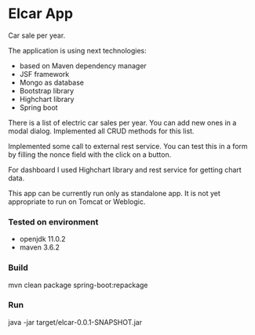 # Elcar App
Car sale per year. 

The application is using next technologies:
- based on Maven dependency manager
- JSF framework
- Mongo as database
- Bootstrap library
- Highchart library
- Spring boot

There is a list of electric car sales per year. You can add new ones in a modal dialog. 
Implemented all CRUD methods for this list.

Implemented some call to external rest service. You can test this in a form by filling the nonce field with the click on a button.

For dashboard I used Highchart library and rest service for getting chart data.

This app can be currently run only as standalone app. It is not yet appropriate to run on Tomcat or Weblogic.

### Tested on environment
- openjdk 11.0.2
- maven 3.6.2

### Build
  mvn clean package spring-boot:repackage

### Run
  java -jar target/elcar-0.0.1-SNAPSHOT.jar
